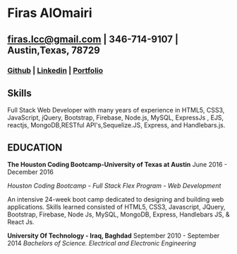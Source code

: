 # Firas AlOmairi
## firas.lcc@gmail.com | 346-714-9107 | Austin,Texas, 78729
### [Github](https://github.com/firas1fadhel) | [Linkedin](https://www.linkedin.com/in/firas-alomairi-b8ba5784/) | [Portfolio](https://firas1fadhel.github.io/Portfolio/)

## Skills
Full Stack Web Developer with many years of experience in HTML5, CSS3, JavaScript, jQuery, Bootstrap, Firebase, Node.js, MySQL, ExpressJs , EJS, reactjs, MongoDB,RESTful API's,Sequelize.JS, Express, and Handlebars.js.

## EDUCATION
<b>The Houston Coding Bootcamp-University of Texas at Austin</b> June 2016 - December 2016

<i>Houston Coding Bootcamp - Full Stack Flex Program - Web Development</i>

An intensive 24-week boot camp dedicated to designing and building web applications. Skills learned consisted of HTML5, CSS3, Javascript, JQuery, Bootstrap, Firebase, Node Js, MySQL, MongoDB, Express, Handlebars JS, & React Js. 

<b>University Of Technology - Iraq, Baghdad</b> September 2010 - September 2014
<i>Bachelors of Science. Electrical and Electronic Engineering</i>

